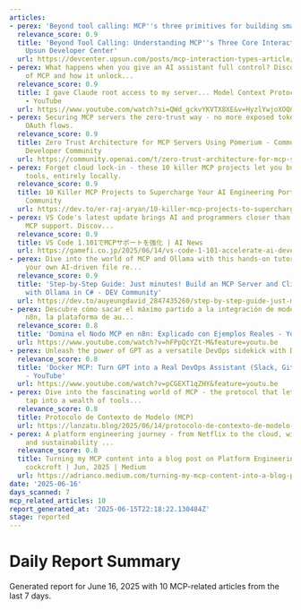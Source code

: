 ```yaml
---
articles:
- perex: 'Beyond tool calling: MCP''s three primitives for building smarter AI apps.'
  relevance_score: 0.9
  title: 'Beyond Tool Calling: Understanding MCP''s Three Core Interaction Types -
    Upsun Developer Center'
  url: https://devcenter.upsun.com/posts/mcp-interaction-types-article/
- perex: What happens when you give an AI assistant full control? Discover the magic
    of MCP and how it unlock...
  relevance_score: 0.9
  title: I gave Claude root access to my server... Model Context Protocol explained
    - YouTube
  url: https://www.youtube.com/watch?si=QWd_gckvYKVTX8XE&v=HyzlYwjoXOQ&feature=youtu.be
- perex: Securing MCP servers the zero-trust way - no more exposed tokens or risky
    OAuth flows.
  relevance_score: 0.9
  title: Zero Trust Architecture for MCP Servers Using Pomerium - Community - OpenAI
    Developer Community
  url: https://community.openai.com/t/zero-trust-architecture-for-mcp-servers-using-pomerium/1288157
- perex: Forget cloud lock-in - these 10 killer MCP projects let you build real AI
    tools, entirely locally.
  relevance_score: 0.9
  title: 10 Killer MCP Projects to Supercharge Your AI Engineering Portfolio - DEV
    Community
  url: https://dev.to/er-raj-aryan/10-killer-mcp-projects-to-supercharge-your-ai-engineering-portfolio-286l
- perex: VS Code's latest update brings AI and programmers closer than ever with enhanced
    MCP support. Discov...
  relevance_score: 0.9
  title: VS Code 1.101でMCPサポートを強化 | AI News
  url: https://gamefi.co.jp/2025/06/14/vs-code-1-101-accelerate-ai-development-with-enhanced-mcp-support
- perex: Dive into the world of MCP and Ollama with this hands-on tutorial - build
    your own AI-driven file re...
  relevance_score: 0.9
  title: 'Step-by-Step Guide: Just minutes! Build an MCP Server and Client interacting
    with Ollama in C# - DEV Community'
  url: https://dev.to/auyeungdavid_2847435260/step-by-step-guide-just-minutes-build-an-mcp-server-and-client-interacting-with-ollama-in-c-906
- perex: Descubre cómo sacar el máximo partido a la integración de modelos de IA con
    n8n, la plataforma de au...
  relevance_score: 0.8
  title: 'Domina el Nodo MCP en n8n: Explicado con Ejemplos Reales - YouTube'
  url: https://www.youtube.com/watch?v=hFPpQcYZt-M&feature=youtu.be
- perex: Unleash the power of GPT as a versatile DevOps sidekick with Docker MCP integration.
  relevance_score: 0.8
  title: 'Docker MCP: Turn GPT into a Real DevOps Assistant (Slack, GitHub, Stripe)
    - YouTube'
  url: https://www.youtube.com/watch?v=pCGEXT1qZHY&feature=youtu.be
- perex: Dive into the fascinating world of MCP - the protocol that lets AI models
    tap into a wealth of tools...
  relevance_score: 0.8
  title: Protocolo de Contexto de Modelo (MCP)
  url: https://lanzatu.blog/2025/06/14/protocolo-de-contexto-de-modelo-mcp/
- perex: A platform engineering journey - from Netflix to the cloud, with AI, resilience,
    and sustainability ...
  relevance_score: 0.8
  title: Turning my MCP content into a blog post on Platform Engineering | by adrian
    cockcroft | Jun, 2025 | Medium
  url: https://adrianco.medium.com/turning-my-mcp-content-into-a-blog-post-on-platform-engineering-7f083ba1e78b
date: '2025-06-16'
days_scanned: 7
mcp_related_articles: 10
report_generated_at: '2025-06-15T22:18:22.130484Z'
stage: reported
---
```


# Daily Report Summary

Generated report for June 16, 2025 with 10 MCP-related articles from the last 7 days.